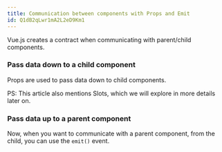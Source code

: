 ```yaml
---
title: Communication between components with Props and Emit
id: Q1dB2qLwr1mA2L2eD9Km1
---
```


Vue.js creates a contract when communicating with parent/child components.

### Pass data down to a child component

Props are used to pass data down to child components.

<link-bookmark href="https://www.youtube.com/watch?v=9qqFH60isFc" title="Vue JS 2 Tutorial #22 - Props"></link-bookmark>

<link-bookmark href="https://css-tricks.com/intro-to-vue-2-components-props-slots/" title="Intro to Vue.js: Components, Props, and Slots | CSS-Tricks">PS: This article also mentions Slots, which we will explore in more details later on.</link-bookmark>

### Pass data up to a parent component

Now, when you want to communicate with a parent component, from the child, you can use the `emit()` event.

<link-bookmark href="https://www.youtube.com/watch?v=5pvG6fzkdFM" title="Vue JS 2 Tutorial #24 - Events (child to parent)"></link-bookmark>
